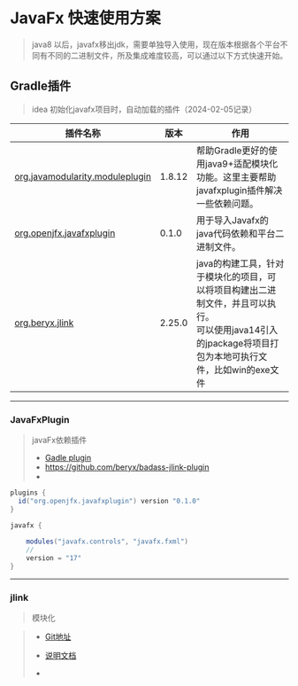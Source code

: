 # JavaFx 快速使用方案

> java8 以后，javafx移出jdk，需要单独导入使用，现在版本根据各个平台不同有不同的二进制文件，所及集成难度较高，可以通过以下方式快速开始。



## Gradle插件

> idea 初始化javafx项目时，自动加载的插件（2024-02-05记录）



| 插件名称                                                     | 版本   | 作用                                                         |
| ------------------------------------------------------------ | ------ | ------------------------------------------------------------ |
| [org.javamodularity.moduleplugin](https://github.com/java9-modularity/gradle-modules-plugin) | 1.8.12 | 帮助Gradle更好的使用java9+适配模块化功能。这里主要帮助javafxplugin插件解决一些依赖问题。 |
| [org.openjfx.javafxplugin](https://github.com/openjfx/javafx-gradle-plugin) | 0.1.0  | 用于导入Javafx的java代码依赖和平台二进制文件。               |
| [org.beryx.jlink](https://github.com/beryx/badass-jlink-plugin) | 2.25.0 | java的构建工具，针对于模块化的项目，可以将项目构建出二进制文件，并且可以执行。<br />可以使用java14引入的jpackage将项目打包为本地可执行文件，比如win的exe文件 |


---

### JavaFxPlugin

> javaFx依赖插件
>
> - [Gadle plugin](https://plugins.gradle.org/plugin/org.openjfx.javafxplugin)
> - https://github.com/beryx/badass-jlink-plugin
> - 

```groovy
plugins {
  id("org.openjfx.javafxplugin") version "0.1.0"
}
```



```groovy
javafx {
        
    modules("javafx.controls", "javafx.fxml")
    //
    version = "17"
}
```







---

### jlink

> 模块化



> - [Git地址](https://github.com/beryx/badass-jlink-plugin)
> - [说明文档](https://badass-jlink-plugin.beryx.org/releases/latest/)
>
> - 



```groovy

```

